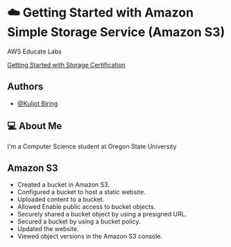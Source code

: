 
# ☁️ Getting Started with Amazon Simple Storage Service (Amazon S3)

AWS Educate Labs

[Getting Started with Storage Certification](https://www.credly.com/badges/60befe38-987a-4916-b293-422ab1abe9eb/public_url)


## Authors

- [@Kuljot Biring](https://www.github.com/kuljotbiring)


## 💻 About Me
I'm a Computer Science student at Oregon State University


## Amazon S3

* Created a bucket in Amazon S3.
* Configured a bucket to host a static website.
* Uploaded content to a bucket.
* Allowed Enable public access to bucket objects.
* Securely shared a bucket object by using a presigned URL.
* Secured a bucket by using a bucket policy.
* Updated the website.
* Viewed object versions in the Amazon S3 console.
